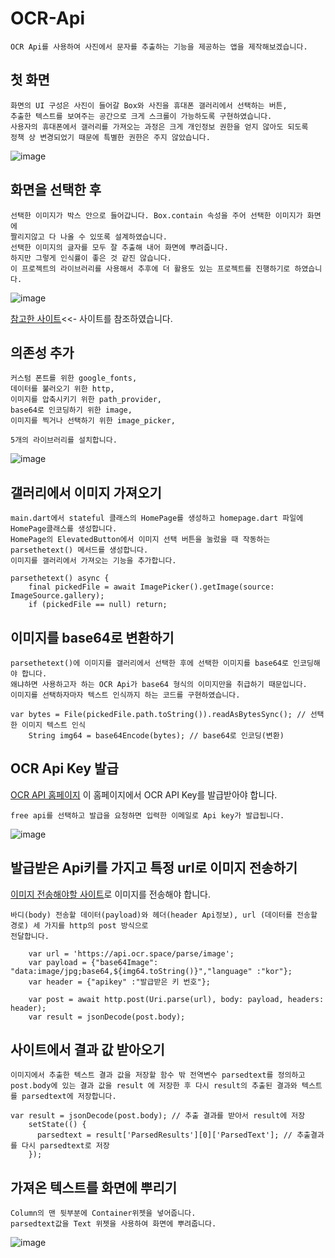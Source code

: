 # OCR-Api
```
OCR Api를 사용하여 사진에서 문자를 추출하는 기능을 제공하는 앱을 제작해보겠습니다.
```

## 첫 화면
```
화면의 UI 구성은 사진이 들어갈 Box와 사진을 휴대폰 갤러리에서 선택하는 버튼, 
추출한 텍스트를 보여주는 공간으로 크게 스크롤이 가능하도록 구현하였습니다.
사용자의 휴대폰에서 갤러리를 가져오는 과정은 크게 개인정보 권한을 얻지 않아도 되도록 
정책 상 변경되었기 때문에 특별한 권한은 주지 않았습니다.
```
![image](https://user-images.githubusercontent.com/58906858/213846450-21b10476-6adb-4fc4-a1db-8621c8a7a6fa.png)

## 화면을 선택한 후
```
선택한 이미지가 박스 안으로 들어갑니다. Box.contain 속성을 주어 선택한 이미지가 화면에 
짤리지않고 다 나올 수 있또록 설계하였습니다.
선택한 이미지의 글자를 모두 잘 추출해 내어 화면에 뿌려줍니다.
하지만 그렇게 인식률이 좋은 것 같진 않습니다.
이 프로젝트의 라이브러리를 사용해서 추후에 더 활용도 있는 프로젝트를 진행하기로 하였습니다.
```
![image](https://user-images.githubusercontent.com/58906858/213846451-ed828786-6fdd-422f-ba9f-5c789844f89f.png)


[참고한 사이트](https://medium.com/@nsivaramdav/create-a-image-to-text-recognition-app-with-flutter-d135b682ba4d/)<<- 사이트를 참조하였습니다.
## 의존성 추가
```
커스텀 폰트를 위한 google_fonts,
데이터를 불러오기 위한 http,
이미지를 압축시키기 위한 path_provider,
base64로 인코딩하기 위한 image,
이미지를 찍거나 선택하기 위한 image_picker,

5개의 라이브러리를 설치합니다.
```
![image](https://user-images.githubusercontent.com/58906858/213621288-64bc8034-0cf4-4880-a349-697feedfd25d.png)

## 갤러리에서 이미지 가져오기

```
main.dart에서 stateful 클래스의 HomePage를 생성하고 homepage.dart 파일에 HomePage클래스를 생성합니다.
HomePage의 ElevatedButton에서 이미지 선택 버튼을 눌렀을 때 작동하는 parsethetext() 메서드를 생성합니다.
이미지를 갤러리에서 가져오는 기능을 추가합니다.

parsethetext() async {
    final pickedFile = await ImagePicker().getImage(source: ImageSource.gallery);
    if (pickedFile == null) return;
```

## 이미지를 base64로 변환하기
```
parsethetext()에 이미지를 갤러리에서 선택한 후에 선택한 이미지를 base64로 인코딩해야 합니다.
왜냐하면 사용하고자 하는 OCR Api가 base64 형식의 이미지만을 취급하기 때문입니다.
이미지를 선택하자마자 텍스트 인식까지 하는 코드를 구현하였습니다.

var bytes = File(pickedFile.path.toString()).readAsBytesSync(); // 선택한 이미지 텍스트 인식
    String img64 = base64Encode(bytes); // base64로 인코딩(변환)
```

## OCR Api Key 발급

[OCR API 홈페이지](https://ocr.space/OCRAPI) 이 홈페이지에서 OCR API Key를 발급받아야 합니다.
```
free api를 선택하고 발급을 요청하면 입력한 이메일로 Api key가 발급됩니다.
```
![image](https://user-images.githubusercontent.com/58906858/213626975-fd9fb331-2c80-49ab-9801-6a2435a8e0d0.png)

## 발급받은 Api키를 가지고 특정 url로 이미지 전송하기
[이미지 전송해야할 사이트](https://api.ocr.space/parse/image)로 이미지를 전송해야 합니다.
```
바디(body) 전송할 데이터(payload)와 헤더(header Api정보), url (데이터를 전송할 경로) 세 가지를 http의 post 방식으로
전달합니다.

    var url = 'https://api.ocr.space/parse/image';
    var payload = {"base64Image": "data:image/jpg;base64,${img64.toString()}","language" :"kor"};
    var header = {"apikey" :"발급받은 키 번호"};
    
    var post = await http.post(Uri.parse(url), body: payload, headers: header);
    var result = jsonDecode(post.body);
```

## 사이트에서 결과 값 받아오기
```
이미지에서 추출한 텍스트 결과 값을 저장할 함수 밖 전역변수 parsedtext를 정의하고
post.body에 있는 결과 값을 result 에 저장한 후 다시 result의 추출된 결과와 텍스트를 parsedtext에 저장합니다.

var result = jsonDecode(post.body); // 추출 결과를 받아서 result에 저장
    setState(() {
      parsedtext = result['ParsedResults'][0]['ParsedText']; // 추출결과를 다시 parsedtext로 저장
    });
```

## 가져온 텍스트를 화면에 뿌리기
```
Column의 맨 뒷부분에 Container위젯을 넣어줍니다.
parsedtext값을 Text 위젯을 사용하여 화면에 뿌려줍니다.
```
![image](https://user-images.githubusercontent.com/58906858/213846328-0d0747d2-163c-4a37-9a8a-6d603c11debf.png)

